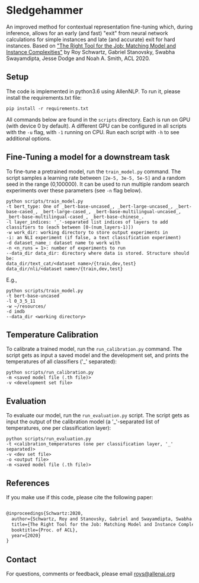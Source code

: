 # Sledgehammer
An improved  method for contextual representation fine-tuning which, during  inference, allows for an early (and fast) "exit" from neural network calculations for  simple  instances  and  late  (and  accurate) exit  for  hard  instances. Based on ["The Right Tool for the Job: Matching Model and Instance Complexities"](https://arxiv.org/abs/???) by Roy Schwartz, Gabriel Stanovsky, Swabha Swayamdipta, Jesse Dodge and Noah A. Smith, ACL 2020.


## Setup

The code is implemented in python3.6 using AllenNLP. To run it, please install the requirements.txt file:

```pip install -r requirements.txt```

All commands below are found in the `scripts` directory. Each is run on GPU (with device 0 by default). A different GPU can be configured in all scripts with the `-u` flag, with `-1` running on CPU. Run each script with `-h` to see additional options.

## Fine-Tuning a model for a downstream task
To fine-tune a pretrained model, run the `train_model.py` command. The script samples a learning rate between `[2e-5, 3e-5, 5e-5]` and a random seed in the range (0,100000). It can be used to run multiple random search experiments over these parameters (see `-n` flag below).

```
python scripts/train_model.py
-t bert_type: One of _bert-base-uncased_, _bert-large-uncased_, _bert-base-cased_, _bert-large-cased_, _bert-base-multilingual-uncased_, _bert-base-multilingual-cased_, _bert-base-chinese_.
-l layer_indices: '_'-separated list indices of layers to add classifiers to (each between [0-(num_layers-1)])
-w work_dir: working directory to store output experiments in
-i: an NLI experiment (if false, a text classification experiment)
-d dataset_name_: dataset name to work with
-n <n_runs = 1>: number of experiments to run
--data_dir data_dir: directory where data is stored. Structure should be:
data_dir/text_cat/<dataset name>/{train,dev,test}
data_dir/nli/<dataset name>/{train,dev,test}
```

E.g., 

```
python scripts/train_model.py
-t bert-base-uncased
-l 0_3_5_11
-w ~/resources/
-d imdb
--data_dir <working directory>
```

## Temperature Calibration
To calibrate a trained model, run the `run_calibration.py` command. The script gets as input a saved model and the development set, and prints the temperatures of all classifiers ('_' separated):

```
python scripts/run_calibration.py
-m <saved model file (.th file)>
-v <development set file>
```

## Evaluation

To evaluate our model, run the `run_evaluation.py` script. The script gets as input the output of the calibration model (a '_'-separated list of temperatures, one per classification layer):

```
python scripts/run_evaluation.py 
-t <calibration_temperatures (one per classification layer, '_' separated)>
-v <dev set file> 
-o <output file>
-m <saved model file (.th file)>
```

## References
If you make use if this code, please cite the following paper:

```latex

@inproceedings{Schwartz:2020,
  author={Schwartz, Roy and Stanovsky, Gabriel and Swayamdipta, Swabha and Jesse Dodge and Smith, Noah A.},
  title={The Right Tool for the Job: Matching Model and Instance Complexities},
  booktitle={Proc. of ACL},
  year={2020}
}
```

## Contact

For questions, comments or feedback, please email roys@allenai.org
